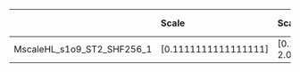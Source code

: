|                            | Scale                | Scale tensor              | Learning Rate   | Number of parameters   | Best PSNR            |
|:---------------------------|:---------------------|:--------------------------|:----------------|:-----------------------|:---------------------|
| MscaleHL_s1o9_ST2_SHF256_1 | [0.1111111111111111] | [0.1111111111111111, 2.0] | [0.02]          | [133123]               | [27.914843559265137] |
